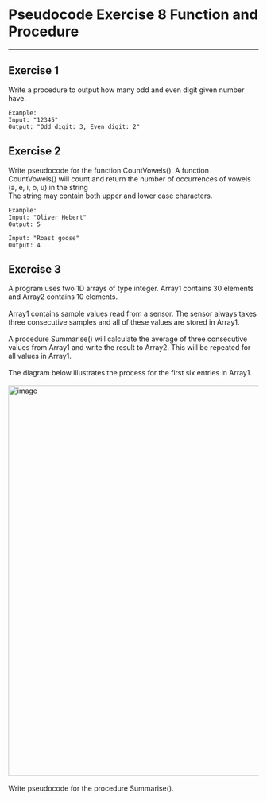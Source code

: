 # Pseudocode Exercise 8 Function and Procedure

---

## Exercise 1

Write a procedure to output how many odd and even digit given number have.

    Example:
    Input: "12345"
    Output: "Odd digit: 3, Even digit: 2"

## Exercise 2

Write pseudocode for the function CountVowels(). A function CountVowels() will count and return the number of occurrences of vowels (a, e, i, o, u) in the string <br />
The string may contain both upper and lower case characters.

    Example: 
    Input: "Oliver Hebert"
    Output: 5
        
    Input: "Roast goose"
    Output: 4
    
## Exercise 3

A program uses two 1D arrays of type integer. Array1 contains 30 elements and Array2 contains 10 elements.<br/><br/>
Array1 contains sample values read from a sensor. The sensor always takes three consecutive samples and all of these values are stored in Array1.<br/><br/>
A procedure Summarise() will calculate the average of three consecutive values from Array1 and write the result to Array2. This will be repeated for all values in Array1. <br/><br/>
The diagram below illustrates the process for the first six entries in Array1.<br/><br/>
<img width="785" alt="image" src="https://github.com/user-attachments/assets/2fd1a41b-3f99-412c-a7ec-b76ee3e03b75" /> <br/><br/>
Write pseudocode for the procedure Summarise().




 
